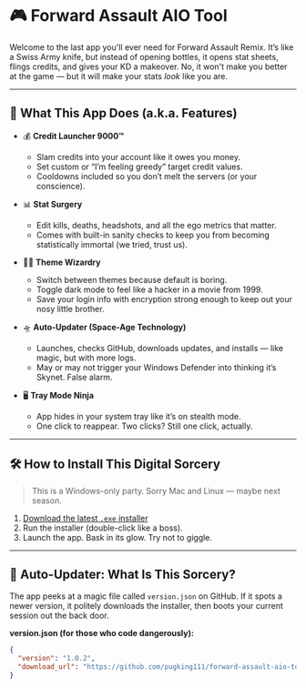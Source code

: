 # 🎮 Forward Assault AIO Tool

Welcome to the last app you'll ever need for Forward Assault Remix. It’s like a Swiss Army knife, but instead of opening bottles, it opens stat sheets, flings credits, and gives your KD a makeover. No, it won't make you better at the game — but it will make your stats *look* like you are.

---

## 🤖 What This App Does (a.k.a. Features)

- 💰 **Credit Launcher 9000™**
  - Slam credits into your account like it owes you money.
  - Set custom or “I’m feeling greedy” target credit values.
  - Cooldowns included so you don’t melt the servers (or your conscience).

- 📊 **Stat Surgery**
  - Edit kills, deaths, headshots, and all the ego metrics that matter.
  - Comes with built-in sanity checks to keep you from becoming statistically immortal (we tried, trust us).

- 🧙‍♂️ **Theme Wizardry**
  - Switch between themes because default is boring.
  - Toggle dark mode to feel like a hacker in a movie from 1999.
  - Save your login info with encryption strong enough to keep out your nosy little brother.

- 🛸 **Auto-Updater (Space-Age Technology)**
  - Launches, checks GitHub, downloads updates, and installs — like magic, but with more logs.
  - May or may not trigger your Windows Defender into thinking it’s Skynet. False alarm.

- 🖥️ **Tray Mode Ninja**
  - App hides in your system tray like it’s on stealth mode.
  - One click to reappear. Two clicks? Still one click, actually.

---

## 🛠 How to Install This Digital Sorcery

> This is a Windows-only party. Sorry Mac and Linux — maybe next season.

1. [Download the latest `.exe` installer](https://github.com/pugking111/forward-assault-aio-tool/releases/latest)
2. Run the installer (double-click like a boss).
3. Launch the app. Bask in its glow. Try not to giggle.

---

## 🔄 Auto-Updater: What Is This Sorcery?

The app peeks at a magic file called `version.json` on GitHub. If it spots a newer version, it politely downloads the installer, then boots your current session out the back door.

**version.json (for those who code dangerously):**
```json
{
  "version": "1.0.2",
  "download_url": "https://github.com/pugking111/forward-assault-aio-tool/releases/latest/download/ForwardAssaultSetup_v1.0.2.exe"
}
